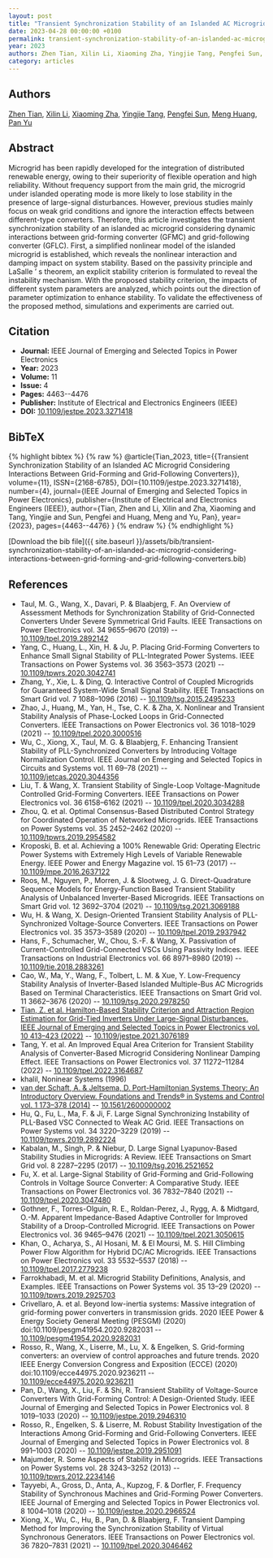 ```yaml
---
layout: post
title: "Transient Synchronization Stability of an Islanded AC Microgrid Considering Interactions Between Grid-Forming and Grid-Following Converters"
date: 2023-04-28 00:00:00 +0100
permalink: transient-synchronization-stability-of-an-islanded-ac-microgrid-considering-interactions-between-grid-forming-and-grid-following-converters
year: 2023
authors: Zhen Tian, Xilin Li, Xiaoming Zha, Yingjie Tang, Pengfei Sun, Meng Huang, Pan Yu
category: articles
---
```

 
## Authors
[Zhen Tian](authors/zhen-tian), [Xilin Li](authors/xilin-li), [Xiaoming Zha](authors/xiaoming-zha), [Yingjie Tang](authors/yingjie-tang), [Pengfei Sun](authors/pengfei-sun), [Meng Huang](authors/meng-huang), [Pan Yu](authors/pan-yu)
 
## Abstract
Microgrid has been rapidly developed for the integration of distributed renewable energy, owing to their superiority of flexible operation and high reliability. Without frequency support from the main grid, the microgrid under islanded operating mode is more likely to lose stability in the presence of large-signal disturbances. However, previous studies mainly focus on weak grid conditions and ignore the interaction effects between different-type converters. Therefore, this article investigates the transient synchronization stability of an islanded ac microgrid considering dynamic interactions between grid-forming converter (GFMC) and grid-following converter (GFLC). First, a simplified nonlinear model of the islanded microgrid is established, which reveals the nonlinear interaction and damping impact on system stability. Based on the passivity principle and LaSalle ’ s theorem, an explicit stability criterion is formulated to reveal the instability mechanism. With the proposed stability criterion, the impacts of different system parameters are analyzed, which points out the direction of parameter optimization to enhance stability. To validate the effectiveness of the proposed method, simulations and experiments are carried out.
 
## Citation
- **Journal:** IEEE Journal of Emerging and Selected Topics in Power Electronics
- **Year:** 2023
- **Volume:** 11
- **Issue:** 4
- **Pages:** 4463--4476
- **Publisher:** Institute of Electrical and Electronics Engineers (IEEE)
- **DOI:** [10.1109/jestpe.2023.3271418](https://doi.org/10.1109/jestpe.2023.3271418)
 
## BibTeX
{% highlight bibtex %}
{% raw %}
@article{Tian_2023,
  title={{Transient Synchronization Stability of an Islanded AC Microgrid Considering Interactions Between Grid-Forming and Grid-Following Converters}},
  volume={11},
  ISSN={2168-6785},
  DOI={10.1109/jestpe.2023.3271418},
  number={4},
  journal={IEEE Journal of Emerging and Selected Topics in Power Electronics},
  publisher={Institute of Electrical and Electronics Engineers (IEEE)},
  author={Tian, Zhen and Li, Xilin and Zha, Xiaoming and Tang, Yingjie and Sun, Pengfei and Huang, Meng and Yu, Pan},
  year={2023},
  pages={4463--4476}
}
{% endraw %}
{% endhighlight %}
 
[Download the bib file]({{ site.baseurl }}/assets/bib/transient-synchronization-stability-of-an-islanded-ac-microgrid-considering-interactions-between-grid-forming-and-grid-following-converters.bib)
 
## References
- Taul, M. G., Wang, X., Davari, P. & Blaabjerg, F. An Overview of Assessment Methods for Synchronization Stability of Grid-Connected Converters Under Severe Symmetrical Grid Faults. IEEE Transactions on Power Electronics vol. 34 9655–9670 (2019) -- [10.1109/tpel.2019.2892142](https://doi.org/10.1109/tpel.2019.2892142)
- Yang, C., Huang, L., Xin, H. & Ju, P. Placing Grid-Forming Converters to Enhance Small Signal Stability of PLL-Integrated Power Systems. IEEE Transactions on Power Systems vol. 36 3563–3573 (2021) -- [10.1109/tpwrs.2020.3042741](https://doi.org/10.1109/tpwrs.2020.3042741)
- Zhang, Y., Xie, L. & Ding, Q. Interactive Control of Coupled Microgrids for Guaranteed System-Wide Small Signal Stability. IEEE Transactions on Smart Grid vol. 7 1088–1096 (2016) -- [10.1109/tsg.2015.2495233](https://doi.org/10.1109/tsg.2015.2495233)
- Zhao, J., Huang, M., Yan, H., Tse, C. K. & Zha, X. Nonlinear and Transient Stability Analysis of Phase-Locked Loops in Grid-Connected Converters. IEEE Transactions on Power Electronics vol. 36 1018–1029 (2021) -- [10.1109/tpel.2020.3000516](https://doi.org/10.1109/tpel.2020.3000516)
- Wu, C., Xiong, X., Taul, M. G. & Blaabjerg, F. Enhancing Transient Stability of PLL-Synchronized Converters by Introducing Voltage Normalization Control. IEEE Journal on Emerging and Selected Topics in Circuits and Systems vol. 11 69–78 (2021) -- [10.1109/jetcas.2020.3044356](https://doi.org/10.1109/jetcas.2020.3044356)
- Liu, T. & Wang, X. Transient Stability of Single-Loop Voltage-Magnitude Controlled Grid-Forming Converters. IEEE Transactions on Power Electronics vol. 36 6158–6162 (2021) -- [10.1109/tpel.2020.3034288](https://doi.org/10.1109/tpel.2020.3034288)
- Zhou, Q. et al. Optimal Consensus-Based Distributed Control Strategy for Coordinated Operation of Networked Microgrids. IEEE Transactions on Power Systems vol. 35 2452–2462 (2020) -- [10.1109/tpwrs.2019.2954582](https://doi.org/10.1109/tpwrs.2019.2954582)
- Kroposki, B. et al. Achieving a 100% Renewable Grid: Operating Electric Power Systems with Extremely High Levels of Variable Renewable Energy. IEEE Power and Energy Magazine vol. 15 61–73 (2017) -- [10.1109/mpe.2016.2637122](https://doi.org/10.1109/mpe.2016.2637122)
- Roos, M., Nguyen, P., Morren, J. & Slootweg, J. G. Direct-Quadrature Sequence Models for Energy-Function Based Transient Stability Analysis of Unbalanced Inverter-Based Microgrids. IEEE Transactions on Smart Grid vol. 12 3692–3704 (2021) -- [10.1109/tsg.2021.3069188](https://doi.org/10.1109/tsg.2021.3069188)
- Wu, H. & Wang, X. Design-Oriented Transient Stability Analysis of PLL-Synchronized Voltage-Source Converters. IEEE Transactions on Power Electronics vol. 35 3573–3589 (2020) -- [10.1109/tpel.2019.2937942](https://doi.org/10.1109/tpel.2019.2937942)
- Hans, F., Schumacher, W., Chou, S.-F. & Wang, X. Passivation of Current-Controlled Grid-Connected VSCs Using Passivity Indices. IEEE Transactions on Industrial Electronics vol. 66 8971–8980 (2019) -- [10.1109/tie.2018.2883261](https://doi.org/10.1109/tie.2018.2883261)
- Cao, W., Ma, Y., Wang, F., Tolbert, L. M. & Xue, Y. Low-Frequency Stability Analysis of Inverter-Based Islanded Multiple-Bus AC Microgrids Based on Terminal Characteristics. IEEE Transactions on Smart Grid vol. 11 3662–3676 (2020) -- [10.1109/tsg.2020.2978250](https://doi.org/10.1109/tsg.2020.2978250)
- [Tian, Z. et al. Hamilton-Based Stability Criterion and Attraction Region Estimation for Grid-Tied Inverters Under Large-Signal Disturbances. IEEE Journal of Emerging and Selected Topics in Power Electronics vol. 10 413–423 (2022)](hamilton-based-stability-criterion-and-attraction-region-estimation-for-grid-tied-inverters-under-large-signal-disturbances) -- [10.1109/jestpe.2021.3076189](https://doi.org/10.1109/jestpe.2021.3076189)
- Tang, Y. et al. An Improved Equal Area Criterion for Transient Stability Analysis of Converter-Based Microgrid Considering Nonlinear Damping Effect. IEEE Transactions on Power Electronics vol. 37 11272–11284 (2022) -- [10.1109/tpel.2022.3164687](https://doi.org/10.1109/tpel.2022.3164687)
- khalil, Noninear Systems (1996)
- [van der Schaft, A. & Jeltsema, D. Port-Hamiltonian Systems Theory: An Introductory Overview. Foundations and Trends® in Systems and Control vol. 1 173–378 (2014)](port-hamiltonian-systems-theory-an-introductory-overview) -- [10.1561/2600000002](https://doi.org/10.1561/2600000002)
- Hu, Q., Fu, L., Ma, F. & Ji, F. Large Signal Synchronizing Instability of PLL-Based VSC Connected to Weak AC Grid. IEEE Transactions on Power Systems vol. 34 3220–3229 (2019) -- [10.1109/tpwrs.2019.2892224](https://doi.org/10.1109/tpwrs.2019.2892224)
- Kabalan, M., Singh, P. & Niebur, D. Large Signal Lyapunov-Based Stability Studies in Microgrids: A Review. IEEE Transactions on Smart Grid vol. 8 2287–2295 (2017) -- [10.1109/tsg.2016.2521652](https://doi.org/10.1109/tsg.2016.2521652)
- Fu, X. et al. Large-Signal Stability of Grid-Forming and Grid-Following Controls in Voltage Source Converter: A Comparative Study. IEEE Transactions on Power Electronics vol. 36 7832–7840 (2021) -- [10.1109/tpel.2020.3047480](https://doi.org/10.1109/tpel.2020.3047480)
- Gothner, F., Torres-Olguin, R. E., Roldan-Perez, J., Rygg, A. & Midtgard, O.-M. Apparent Impedance-Based Adaptive Controller for Improved Stability of a Droop-Controlled Microgrid. IEEE Transactions on Power Electronics vol. 36 9465–9476 (2021) -- [10.1109/tpel.2021.3050615](https://doi.org/10.1109/tpel.2021.3050615)
- Khan, O., Acharya, S., Al Hosani, M. & El Moursi, M. S. Hill Climbing Power Flow Algorithm for Hybrid DC/AC Microgrids. IEEE Transactions on Power Electronics vol. 33 5532–5537 (2018) -- [10.1109/tpel.2017.2779238](https://doi.org/10.1109/tpel.2017.2779238)
- Farrokhabadi, M. et al. Microgrid Stability Definitions, Analysis, and Examples. IEEE Transactions on Power Systems vol. 35 13–29 (2020) -- [10.1109/tpwrs.2019.2925703](https://doi.org/10.1109/tpwrs.2019.2925703)
- Crivellaro, A. et al. Beyond low-inertia systems: Massive integration of grid-forming power converters in transmission grids. 2020 IEEE Power &amp; Energy Society General Meeting (PESGM) (2020) doi:10.1109/pesgm41954.2020.9282031 -- [10.1109/pesgm41954.2020.9282031](https://doi.org/10.1109/pesgm41954.2020.9282031)
- Rosso, R., Wang, X., Liserre, M., Lu, X. & Engelken, S. Grid-forming converters: an overview of control approaches and future trends. 2020 IEEE Energy Conversion Congress and Exposition (ECCE) (2020) doi:10.1109/ecce44975.2020.9236211 -- [10.1109/ecce44975.2020.9236211](https://doi.org/10.1109/ecce44975.2020.9236211)
- Pan, D., Wang, X., Liu, F. & Shi, R. Transient Stability of Voltage-Source Converters With Grid-Forming Control: A Design-Oriented Study. IEEE Journal of Emerging and Selected Topics in Power Electronics vol. 8 1019–1033 (2020) -- [10.1109/jestpe.2019.2946310](https://doi.org/10.1109/jestpe.2019.2946310)
- Rosso, R., Engelken, S. & Liserre, M. Robust Stability Investigation of the Interactions Among Grid-Forming and Grid-Following Converters. IEEE Journal of Emerging and Selected Topics in Power Electronics vol. 8 991–1003 (2020) -- [10.1109/jestpe.2019.2951091](https://doi.org/10.1109/jestpe.2019.2951091)
- Majumder, R. Some Aspects of Stability in Microgrids. IEEE Transactions on Power Systems vol. 28 3243–3252 (2013) -- [10.1109/tpwrs.2012.2234146](https://doi.org/10.1109/tpwrs.2012.2234146)
- Tayyebi, A., Gross, D., Anta, A., Kupzog, F. & Dorfler, F. Frequency Stability of Synchronous Machines and Grid-Forming Power Converters. IEEE Journal of Emerging and Selected Topics in Power Electronics vol. 8 1004–1018 (2020) -- [10.1109/jestpe.2020.2966524](https://doi.org/10.1109/jestpe.2020.2966524)
- Xiong, X., Wu, C., Hu, B., Pan, D. & Blaabjerg, F. Transient Damping Method for Improving the Synchronization Stability of Virtual Synchronous Generators. IEEE Transactions on Power Electronics vol. 36 7820–7831 (2021) -- [10.1109/tpel.2020.3046462](https://doi.org/10.1109/tpel.2020.3046462)

